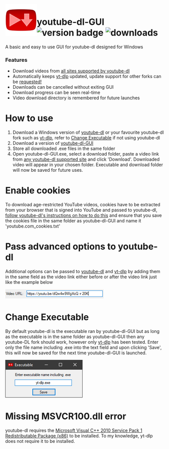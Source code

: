 <img src="https://raw.githubusercontent.com/KDunny/youtube-dl-GUI/master/youtube-dl%20GUI/Resources/final128.png" alt="logo" align="left" height="100"/>

# youtube-dl-GUI <br> ![version badge](https://img.shields.io/github/v/release/KDunny/youtube-dl-GUI?label=latest-release) ![downloads](https://img.shields.io/github/downloads/KDunny/youtube-dl-GUI/total)

A basic and easy to use GUI for youtube-dl designed for Windows

### Features
- Download videos from [all sites supported by youtube-dl](https://github.com/ytdl-org/youtube-dl/blob/master/docs/supportedsites.md)
- Automatically keeps [yt-dlp](https://github.com/yt-dlp/yt-dlp) updated, update support for other forks can be [requested!](https://github.com/KDunny/youtube-dl-GUI/issues)
- Downloads can be cancelled without exiting GUI
- Download progress can be seen real-time
- Video download directory is remembered for future launches

# How to use
1. Download a Windows version of [youtube-dl](https://github.com/ytdl-org/youtube-dl/releases) or your favourite youtube-dl fork such as [yt-dlp](https://github.com/yt-dlp/yt-dlp/releases), refer to [Change Executable](https://github.com/KDunny/youtube-dl-GUI/blob/master/README.md#change-executable) if not using youtube-dl
2. Download a version of [youtube-dl-GUI](https://github.com/KDunny/youtube-dl-GUI/releases)
3. Store all downloaded .exe files in the same folder
4. Open youtube-dl-GUI.exe, select a download folder, paste a video link from [any youtube-dl supported site](https://github.com/ytdl-org/youtube-dl/blob/master/docs/supportedsites.md) and click 'Download'. Downloaded video will appear in your chosen folder. Executable and download folder will now be saved for future uses.

# Enable cookies

To download age-restricted YouTube videos, cookies have to be extracted from your browser that is signed into YouTube and passed to youtube-dl, [follow youtube-dl's instructions on how to do this](https://github.com/ytdl-org/youtube-dl#how-do-i-pass-cookies-to-youtube-dl) and ensure that you save the cookies file in the same folder as youtube-dl-GUI and name it 'youtube.com_cookies.txt'

# Pass advanced options to youtube-dl

Additional options can be passed to [youtube-dl](https://github.com/ytdl-org/youtube-dl#options) and [yt-dlp](https://github.com/yt-dlp/yt-dlp#usage-and-options) by adding them in the same field as the video link either before or after the video link just like the example below

<img src="https://raw.githubusercontent.com/KDunny/youtube-dl-GUI/master/Advanced%20options%20example.png"/>

# Change Executable

By default youtube-dl is the executable ran by youtube-dl-GUI but as long as the executable is in the same folder as youtube-dl-GUI then any youtube-DL fork should work, however only [yt-dlp](https://github.com/yt-dlp/yt-dlp/releases) has been tested. Enter only the file name including .exe into the text field and upon clicking 'Save', this will now be saved for the next time youtube-dl-GUI is launched.

<img src="https://raw.githubusercontent.com/KDunny/youtube-dl-GUI/master/Change%20executable%20example.png"/>

# Missing MSVCR100.dll error

youtube-dl requires the [Microsoft Visual C++ 2010 Service Pack 1 Redistributable Package (x86)](https://download.microsoft.com/download/1/6/5/165255E7-1014-4D0A-B094-B6A430A6BFFC/vcredist_x86.exe) to be installed. To my knowledge, yt-dlp does not require it to be installed.
